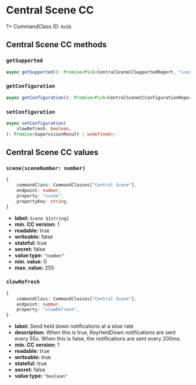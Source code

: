 # Central Scene CC

?> CommandClass ID: `0x5b`

## Central Scene CC methods

### `getSupported`

```ts
async getSupported(): Promise<Pick<CentralSceneCCSupportedReport, "sceneCount" | "supportsSlowRefresh" | "supportedKeyAttributes"> | undefined>;
```

### `getConfiguration`

```ts
async getConfiguration(): Promise<Pick<CentralSceneCCConfigurationReport, "slowRefresh"> | undefined>;
```

### `setConfiguration`

```ts
async setConfiguration(
	slowRefresh: boolean,
): Promise<SupervisionResult | undefined>;
```

## Central Scene CC values

### `scene(sceneNumber: number)`

```ts
{
	commandClass: CommandClasses["Central Scene"],
	endpoint: number,
	property: "scene",
	propertyKey: string,
}
```

-   **label:** `Scene ${string}`
-   **min. CC version:** 1
-   **readable:** true
-   **writeable:** false
-   **stateful:** true
-   **secret:** false
-   **value type:** `"number"`
-   **min. value:** 0
-   **max. value:** 255

### `slowRefresh`

```ts
{
	commandClass: CommandClasses["Central Scene"],
	endpoint: number,
	property: "slowRefresh",
}
```

-   **label:** Send held down notifications at a slow rate
-   **description:** When this is true, KeyHeldDown notifications are sent every 55s. When this is false, the notifications are sent every 200ms.
-   **min. CC version:** 1
-   **readable:** true
-   **writeable:** true
-   **stateful:** true
-   **secret:** false
-   **value type:** `"boolean"`
